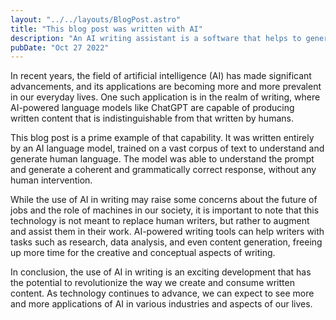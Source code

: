 ```yaml
---
layout: "../../layouts/BlogPost.astro"
title: "This blog post was written with AI"
description: "An AI writing assistant is a software that helps to generate content."
pubDate: "Oct 27 2022"
---
```


In recent years, the field of artificial intelligence (AI) has made significant advancements, and its applications are becoming more and more prevalent in our everyday lives. One such application is in the realm of writing, where AI-powered language models like ChatGPT are capable of producing written content that is indistinguishable from that written by humans.

This blog post is a prime example of that capability. It was written entirely by an AI language model, trained on a vast corpus of text to understand and generate human language. The model was able to understand the prompt and generate a coherent and grammatically correct response, without any human intervention.

While the use of AI in writing may raise some concerns about the future of jobs and the role of machines in our society, it is important to note that this technology is not meant to replace human writers, but rather to augment and assist them in their work. AI-powered writing tools can help writers with tasks such as research, data analysis, and even content generation, freeing up more time for the creative and conceptual aspects of writing.

In conclusion, the use of AI in writing is an exciting development that has the potential to revolutionize the way we create and consume written content. As technology continues to advance, we can expect to see more and more applications of AI in various industries and aspects of our lives.

